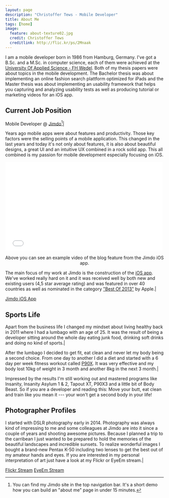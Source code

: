 ```yaml
---
layout: page
description: "Christoffer Tews - Mobile Developer"
title: About Me
tags: [home]
image:
  feature: about-texture02.jpg
  credit: Christoffer Tews
  creditlink: http://flic.kr/ps/2Mnaak
---
```


I am a mobile developer born in 1986 from Hamburg, Germany. I've got a B.Sc. and a M.Sc. in computer science, each of them were achieved at the [University Of Applied Science - FH Wedel](http://www.fh-wedel.de). Both of my thesis papers were about topics in the mobile development. The Bachelor thesis was about implementing an online fashion search plattform optimized for iPads and the Master thesis was about implementing an usability framework that helps you capturing and analyzing usability tests as well as producing tutorial or marketing videos for an iOS app.

## Current Job Position

Mobile Developer @ [Jimdo](http://jimdo.com)[^1]|

Years ago mobile apps were about features and productivity. Those key factors were the selling points of a mobile application. This changed in the last years and today it's not only about features, it is also about beautiful designs, a great UI and an intuitive UX combined in a rock solid app. This all combined is my passion for mobile development especially focusing on iOS.


<iframe src="//player.vimeo.com/video/85170576?title=0&amp;byline=0&amp;portrait=0" width="500" height="281" frameborder="0" webkitallowfullscreen mozallowfullscreen allowfullscreen></iframe>

<p><center>Above you can see an example video of the blog feature from the Jimdo iOS app.</center></p>

The main focus of my work at Jimdo is the construction of the [iOS app](http://de.jimdo.com/jimdo-app/). We've worked really hard on it and it was received well by both new and existing users (4,5 star average rating) and was featured in over 40 countries as well as nominated in the category ["Best Of 2013"](http://de.jimdo.com/2013/12/17/app-store-das-beste-aus-2013-jimdo-ist-dabei/) by Apple.|

<a markdown="0" href="https://itunes.apple.com/de/app/jimdo/id588950703?mt=8" class="btn" target="_blank">Jimdo iOS App</a>


[^1]: You can find my Jimdo site in the top navigation bar. It's a short demo how you can build an "about me" page in under 15 minutes.

## Sports Life

Apart from the business life I changed my mindset about living healthy back in 2011 where I had a lumbago with an age of 25. It was the result of being a developer sitting around the whole day eating junk food, drinking soft drinks and doing no kind of sports.|
  
After the lumbago I decided to get fit, eat clean and never let my body being a second choice. From one day to another I did a diet and started with a 6 day per week fitness workout called [P90X](http://www.beachbody.com/product/p90x-what-you-get.do). It was very effective and my body lost 10kg of weight in 3 month and another 8kg in the next 3 month.|
  
Impressed by the results I'm still working out and mastered programs like Insanity, Insanity Asylum 1 & 2, Tapout XT, P90X3 and a little bit of Body Beast. So if you are a developer and reading this: Move your butt, eat clean and train like you mean it --- your won't get a second body in your life!


## Photographer Profiles

I started with DSLR photography early in 2014. Photography was always kind of impressing to me and some colleagues at Jimdo are into it since a couple of years and shooting awesome pictures. Because I planned a trip to the carribean I just wanted to be prepared to hold the memories of the beautiful landscapes and incredible sunsets. To realize wonderful images I bought a brand-new Pentax K-50 including two lenses to get the best out of my amateur hands and eyes. If you are interested in my personal interpretation of art just have a look at my Flickr or EyeEm stream.|

<a markdown="0" href="http://flic.kr/ps/2Mnaak" class="btn" target="_blank">Flickr Stream</a>
<a markdown="0" href="http://www.eyeem.com/u/ctews" class="btn" target="_blank">EyeEm Stream</a>